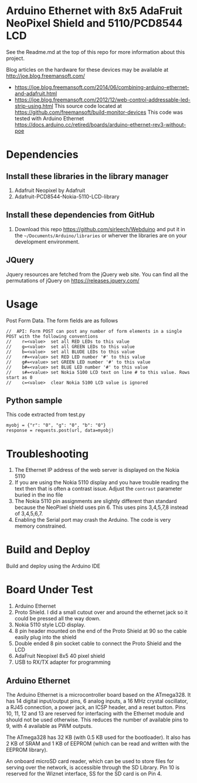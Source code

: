 # Arduino Ethernet with 8x5 AdaFruit NeoPixel Shield and 5110/PCD8544 LCD
See the Readme.md at the top of this repo for more information about this project.

Blog articles on the hardware for these devices may be available at http://joe.blog.freemansoft.com/
* https://joe.blog.freemansoft.com/2014/06/combining-arduino-ethernet-and-adafruit.html
* https://joe.blog.freemansoft.com/2012/12/web-control-addressable-led-strip-using.html
This source code located at https://github.com/freemansoft/build-monitor-devices
This code was tested with Arduino Ethernet https://docs.arduino.cc/retired/boards/arduino-ethernet-rev3-without-poe

# Dependencies

## Install these libraries in the library manager
1. Adafruit Neopixel by Adafruit
1. Adafruit-PCD8544-Nokia-5110-LCD-library

## Install these dependencies from GitHub
1. Download this repo https://github.com/sirleech/Webduino and put it in the `~/Documents/Arduino/libraries` or wherver the libraries are on your development environment.

## JQuery
Jquery resources are fetched from the jQuery web site.  You can find all the permutations of jQuery on https://releases.jquery.com/

# Usage
Post Form Data.  The form fields are as follows

```
//  API: Form POST can post any number of form elements in a single POST with the following conventions
//    r=<value>  set all RED LEDs to this value
//    g=<value>  set all GREEN LEDs to this value
//    b=<value>  set all BLUDE LEDs to this value
//    r#=<value> set RED LED number '#' to this value
//    g#=<value> set GREEN LED number '#' to this value
//    b#=<value> set BLUE LED number '#' to this value
//    s#=<value> set Nokia 5100 LCD text on line # to this value. Rows start as 0
//    c=<value>  clear Nokia 5100 LCD value is ignored
```

## Python sample
This code extracted from test.py

```
myobj = {"r": "0", "g": "0", "b": "0"}
response = requests.post(url, data=myobj)
```

# Troubleshooting
1. The Ethernet IP address of the web server is displayed on the Nokia 5110
1. If you are using the Nokia 5110 display and you have trouble reading the text then that is often a contrast issue.  Adjust the `contrast` parameter buried in the ino file
1. The Nokia 5110 pin assignments are slightly different than standard because the NeoPixel shield uses pin 6.  This uses pins 3,4,5,7,8 instead of 3,4,5,6,7.
1. Enabling the Serial port may crash the Arduino.  The code is very memory constrained.

# Build and Deploy
Build and deploy using the Arduino IDE

# Board Under Test

1. Arduino Ethernet
1. Proto Shield.  I did a small cutout over and around the ethernet jack so it could be pressed all the way down.
1. Nokia 5110 style LCD display.
1. 8 pin header mounted on the end of the Proto Shield at 90 so the cable easily plug into the shield
1. Double ended 8 pin socket cable to connect the Proto Shield and the LCD
1. AdaFruit Neopixel 8x5 40 pixel shield
1. USB to RX/TX adapter for programming

## Arduino Ethernet
The Arduino Ethernet is a microcontroller board based on the ATmega328. It has 14 digital input/output pins, 6 analog inputs, a 16 MHz crystal oscillator, a RJ45 connection, a power jack, an ICSP header, and a reset button.
Pins 10, 11, 12 and 13 are reserved for interfacing with the Ethernet module and should not be used otherwise. This reduces the number of available pins to 9, with 4 available as PWM outputs.

The ATmega328 has 32 KB (with 0.5 KB used for the bootloader). It also has 2 KB of SRAM and 1 KB of EEPROM (which can be read and written with the EEPROM library).

An onboard microSD card reader, which can be used to store files for serving over the network, is accessible through the SD Library. Pin 10 is reserved for the Wiznet interface, SS for the SD card is on Pin 4.